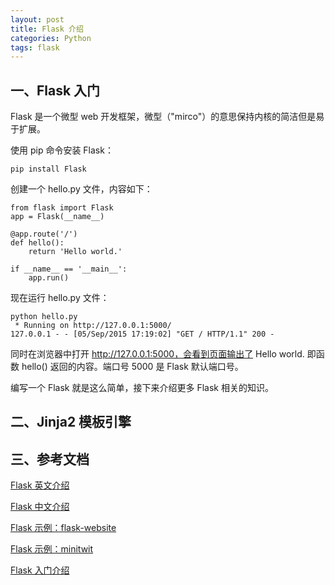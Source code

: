 ```yaml
---
layout: post
title: Flask 介绍
categories: Python
tags: flask
---
```


## 一、Flask 入门

Flask 是一个微型 web 开发框架，微型（"mirco"）的意思保持内核的简洁但是易于扩展。

使用 pip 命令安装 Flask：

	pip install Flask

创建一个 hello.py 文件，内容如下：

	from flask import Flask
	app = Flask(__name__)

	@app.route('/')
	def hello():
		return 'Hello world.'

	if __name__ == '__main__':
		app.run()

现在运行 hello.py 文件：
	
	python hello.py
	 * Running on http://127.0.0.1:5000/
	127.0.0.1 - - [05/Sep/2015 17:19:02] "GET / HTTP/1.1" 200 -

同时在浏览器中打开 http://127.0.0.1:5000，会看到页面输出了 Hello world. 即函数 hello() 返回的内容。端口号 5000 是 Flask 默认端口号。

编写一个 Flask 就是这么简单，接下来介绍更多 Flask 相关的知识。

## 二、Jinja2 模板引擎


## 三、参考文档

[Flask 英文介绍](http://flask.pocoo.org/)

[Flask 中文介绍](https://dormousehole.readthedocs.org/en/latest/)

[Flask 示例：flask-website](https://github.com/mitsuhiko/flask-website)

[Flask 示例：minitwit](https://github.com/mitsuhiko/flask/tree/master/examples/minitwit/)

[Flask 入门介绍](https://pythonspot.com/python-flask-tutorials/)
